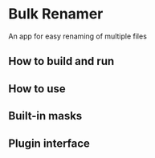 # Bulk Renamer

An app for easy renaming of multiple files

## How to build and run

## How to use

## Built-in masks

## Plugin interface
